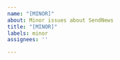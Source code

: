 ```yaml
---
name: "[MINOR]"
about: Minor issues about SendNews
title: "[MINOR]"
labels: minor
assignees: ''

---
```



